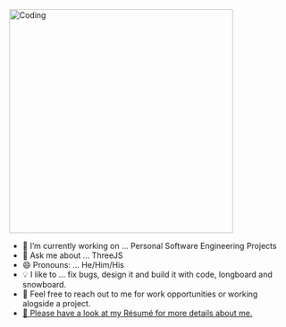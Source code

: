 <img align="top" alt="Coding" width="400" src="https://d33wubrfki0l68.cloudfront.net/d4edc1aa92f05bb5ba629bbb86658039f6abb344/6d8a6/img/typical_emacs_user.gif">


- 🔭 I’m currently working on ... Personal Software Engineering Projects
- 💬 Ask me about ... ThreeJS
- 😄 Pronouns: ... He/Him/His
- 💡  I like to ... fix bugs, design it and build it with code, longboard and snowboard.
- 💬  Feel free to reach out to me for work opportunities or working alogside a project.
- [🧩 Please have a look at my Résumé for more details about me.](https://docs.google.com/document/d/130GmIfoSlNrXLfDUqZg4flTKDosYzRDJDVbWPKhUrpU/editusp=sharing)

 




<!--
**maximumjpeg/maximumjpeg** is a ✨ _special_ ✨ repository because its `README.md` (this file) appears on your GitHub profile.
-->
